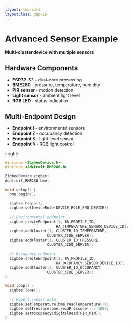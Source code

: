 ```yaml
---
layout: two-cols
layoutClass: gap-16
---
```


# Advanced Sensor Example

**Multi-cluster device with multiple sensors**

## Hardware Components
- **ESP32-S3** - dual-core processing
- **BME280** - pressure, temperature, humidity
- **PIR sensor** - motion detection
- **Light sensor** - ambient light level
- **RGB LED** - status indication

## Multi-Endpoint Design
- **Endpoint 1** - environmental sensors
- **Endpoint 2** - occupancy detection
- **Endpoint 3** - light level sensor
- **Endpoint 4** - RGB light control

::right::

```cpp
#include <ZigbeeDevice.h>
#include <Adafruit_BME280.h>

ZigbeeDevice zigbee;
Adafruit_BME280 bme;

void setup() {
  bme.begin();
  
  zigbee.begin();
  zigbee.setDeviceRole(DEVICE_ROLE_END_DEVICE);
  
  // Environmental endpoint
  zigbee.createEndpoint(1, HA_PROFILE_ID, 
                       HA_TEMPERATURE_SENSOR_DEVICE_ID);
  zigbee.addCluster(1, CLUSTER_ID_TEMPERATURE, 
                   CLUSTER_SIDE_SERVER);
  zigbee.addCluster(1, CLUSTER_ID_PRESSURE, 
                   CLUSTER_SIDE_SERVER);
  
  // Occupancy endpoint
  zigbee.createEndpoint(2, HA_PROFILE_ID, 
                       HA_OCCUPANCY_SENSOR_DEVICE_ID);
  zigbee.addCluster(2, CLUSTER_ID_OCCUPANCY, 
                   CLUSTER_SIDE_SERVER);
}

void loop() {
  zigbee.loop();
  
  // Report sensor data
  zigbee.setTemperature(bme.readTemperature());
  zigbee.setPressure(bme.readPressure() / 100);
  zigbee.setOccupancy(digitalRead(PIR_PIN));
}
``` 
